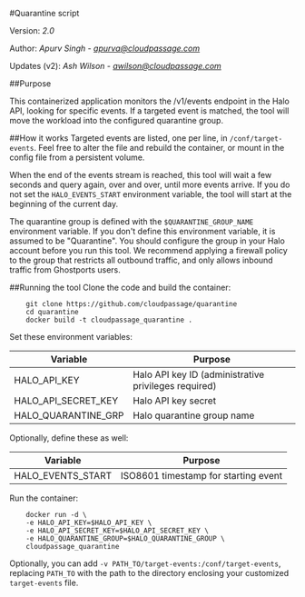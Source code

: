 #Quarantine script

Version: *2.0*

Author: *Apurv Singh* - *apurva@cloudpassage.com*

Updates (v2): *Ash Wilson* - *awilson@cloudpassage.com*

##Purpose

This containerized application monitors the /v1/events endpoint in the Halo API,
looking for specific events.  If a targeted event is matched, the tool will
move the workload into the configured quarantine group.

##How it works
Targeted events are listed, one per line, in `/conf/target-events`.  Feel free
to alter the file and rebuild the container, or mount in the config file from a
persistent volume.

When the end of the events stream is reached, this tool will wait a few seconds
and query again, over and over, until more events arrive.  If you do not set the
`HALO_EVENTS_START` environment variable, the tool will start at the beginning
of the current day.

The quarantine group is defined with the `$QUARANTINE_GROUP_NAME` environment
variable.  If you don't define this environment variable, it is assumed to be
"Quarantine". You should configure the group in your Halo account before you run
this tool.  We recommend applying a firewall policy to the group that restricts
all outbound traffic, and only allows inbound traffic from Ghostports users.


##Running the tool
Clone the code and build the container:

        git clone https://github.com/cloudpassage/quarantine
        cd quarantine
        docker build -t cloudpassage_quarantine .

Set these environment variables:

| Variable            | Purpose                                              |
|---------------------|------------------------------------------------------|
| HALO_API_KEY        | Halo API key ID (administrative privileges required) |
| HALO_API_SECRET_KEY | Halo API key secret                                  |
| HALO_QUARANTINE_GRP | Halo quarantine group name                           |


Optionally, define these as well:

| Variable            | Purpose                                   |
|---------------------|-------------------------------------------|
| HALO_EVENTS_START   | ISO8601 timestamp for starting event      |

Run the container:

        docker run -d \
        -e HALO_API_KEY=$HALO_API_KEY \
        -e HALO_API_SECRET_KEY=$HALO_API_SECRET_KEY \
        -e HALO_QUARANTINE_GROUP=$HALO_QUARANTINE_GROUP \
        cloudpassage_quarantine

Optionally, you can add `-v PATH_TO/target-events:/conf/target-events`,
replacing `PATH_TO` with the path to the directory enclosing your customized
`target-events` file.


<!---
#CPTAGS:community-supported automation
#TBICON:images/python_icon.png
-->
